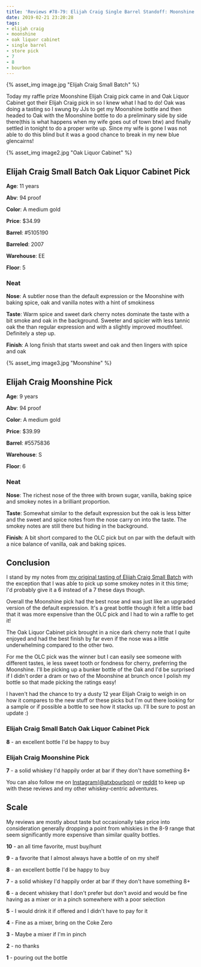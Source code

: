 ```yaml
---
title: 'Reviews #78-79: Elijah Craig Single Barrel Standoff: Moonshine vs Oak Liquor'
date: 2019-02-21 23:20:28
tags:
- elijah craig
- moonshine
- oak liquor cabinet
- single barrel
- store pick
- 7
- 8
- bourbon
---
```


{% asset_img image.jpg "Elijah Craig Small Batch" %}

Today my raffle prize Moonshine Elijah Craig pick came in and Oak Liquor Cabinet got their Elijah Craig pick in so I knew what I had to do! Oak was doing a tasting so I swung by JJs to get my Moonshine bottle and then headed to Oak with the Moonshine bottle to do a preliminary side by side there(this is what happens when my wife goes out of town btw) and finally settled in tonight to do a proper write up. Since my wife is gone I was not able to do this blind but it was a good chance to break in my new blue glencairns! 

{% asset_img image2.jpg "Oak Liquor Cabinet" %}

## Elijah Craig Small Batch Oak Liquor Cabinet Pick
**Age**: 11 years

**Abv**: 94 proof

**Color**: A medium gold 

**Price**: $34.99 

**Barrel**: #5105190

**Barreled**: 2007

**Warehouse**: EE

**Floor**: 5

### Neat
**Nose**: A subtler nose than the default expression or the Moonshine with baking spice, oak and vanilla notes with a hint of smokiness 

**Taste**: Warm spice and sweet dark cherry notes dominate the taste with a bit smoke and oak in the background. Sweeter and spicier with less tannic oak the than regular expression and with a slightly improved mouthfeel. Definitely a step up.

**Finish**: A long finish that starts sweet and oak and then lingers with spice and oak

{% asset_img image3.jpg "Moonshine" %}

## Elijah Craig Moonshine Pick
**Age**: 9 years

**Abv**: 94 proof

**Color**: A medium gold

**Price**: $39.99

**Barrel**: #5575836

**Warehouse**: S

**Floor**: 6

### Neat
**Nose**: The richest nose of the three with brown sugar, vanilla, baking spice and smokey notes in a brilliant proportion.

**Taste**: Somewhat similar to the default expression but the oak is less bitter and the sweet and spice notes from the nose carry on into the taste. The smokey notes are still there but hiding in the background.

**Finish**: A bit short compared to the OLC pick but on par with the default with a nice balance of vanilla, oak and baking spices.

## Conclusion

I stand by my notes from [my original tasting of Elijah Craig Small Batch](https://atxbourbon.com/2018/10/06/Reviews-26-28-Larceny-Evan-Williams-Single-Barrel-and-Elijah-Craig-Small-Batch/) with the exception that I was able to pick up some smokey notes in it this time; I'd probably give it a 6 instead of a 7 these days though.

Overall the Moonshine pick had the best nose and was just like an upgraded version of the default expression. It's a great bottle though it felt a little bad that it was more expensive than the OLC pick and I had to win a raffle to get it! 

The Oak Liquor Cabinet pick brought in a nice dark cherry note that I quite enjoyed and had the best finish by far even if the nose was a little underwhelming compared to the other two. 

For me the OLC pick was the winner but I can easily see someone with different tastes, ie less sweet tooth or fondness for cherry, preferring the Moonshine. I'll be picking up a bunker bottle of the Oak and I'd be surprised if I didn't order a dram or two of the Moonshine at brunch once I polish my bottle so that made picking the ratings easy!

I haven't had the chance to try a dusty 12 year Elijah Craig to weigh in on how it compares to the new stuff or these picks but I'm out there looking for a sample or if possible a bottle to see how it stacks up. I'll be sure to post an update :)

### Elijah Craig Small Batch Oak Liquor Cabinet Pick

**8** - an excellent bottle I'd be happy to buy

### Elijah Craig Moonshine Pick

**7** - a solid whiskey I'd happily order at bar if they don't have something 8+

You can also follow me on [Instagram(@atxbourbon)](https://www.instagram.com/atxbourbon/) or [reddit](https://www.reddit.com/r/scottmotorraddrinks/) to keep up with these reviews and my other whiskey-centric adventures.

## Scale
My reviews are mostly about taste but occasionally take price into consideration generally dropping a point from whiskies in the 8-9 range that seem significantly more expensive than similar quality bottles.

**10** - an all time favorite, must buy/hunt

**9** - a favorite that I almost always have a bottle of on my shelf

**8** - an excellent bottle I'd be happy to buy

**7** - a solid whiskey I'd happily order at bar if they don't have something 8+

**6** - a decent whiskey that I don't prefer but don't avoid and would be fine having as a mixer or in a pinch somewhere with a poor selection

**5** - I would drink it if offered and I didn't have to pay for it

**4** - Fine as a mixer, bring on the Coke Zero

**3** - Maybe a mixer if I'm in  pinch

**2** - no thanks

**1** - pouring out the bottle  